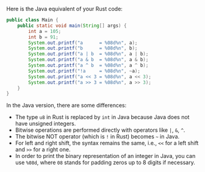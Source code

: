  Here is the Java equivalent of your Rust code:

```java
public class Main {
    public static void main(String[] args) {
        int a = 105;
        int b = 91;
        System.out.printf("a      = %08d%n", a);
        System.out.printf("b      = %08d%n", b);
        System.out.printf("a | b  = %08d%n", a | b);
        System.out.printf("a & b  = %08d%n", a & b);
        System.out.printf("a ^ b  = %08d%n", a ^ b);
        System.out.printf("!a     = %08d%n", ~a);
        System.out.printf("a << 3 = %08d%n", a << 3);
        System.out.printf("a >> 3 = %08d%n", a >> 3);
    }
}
```
In the Java version, there are some differences:
- The type `u8` in Rust is replaced by `int` in Java because Java does not have unsigned integers.
- Bitwise operations are performed directly with operators like `|`, `&`, `^`.
- The bitwise NOT operator (which is `!` in Rust) becomes `~` in Java. 
- For left and right shift, the syntax remains the same, i.e., `<<` for a left shift and `>>` for a right one.
- In order to print the binary representation of an integer in Java, you can use `%08d`, where `08` stands for padding zeros up to 8 digits if necessary.
